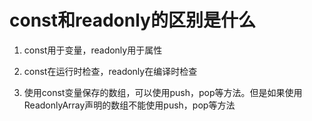 # const和readonly的区别是什么

1. const用于变量，readonly用于属性

2. const在运行时检查，readonly在编译时检查

3. 使用const变量保存的数组，可以使用push，pop等方法。但是如果使用ReadonlyArray<number>声明的数组不能使用push，pop等方法
